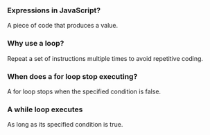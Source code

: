 


### Expressions in JavaScript? 
A piece of code that produces a value.

### Why use a loop?
Repeat a set of instructions multiple times to avoid repetitive coding.

### When does a for loop stop executing? 
A for loop stops when the specified condition is false.

### A while loop executes
As long as its specified condition is true.